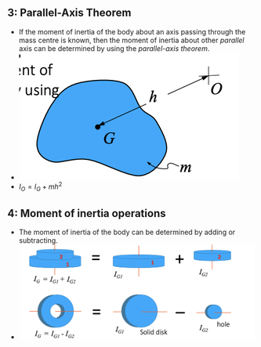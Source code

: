 <!--
# III: Rotational Dynamics
## 1: Introduction
* Kinematic: study motion only
* Kinetics: force and torque causing the motion
## 2: Angular acceleration and moment of inertia
### 2.1: Angular acceleration
* In rotation, the displacement will be $\theta (rad)$, so velocity will be $\dot{\theta}(rad/s)$, and the acceleration will be $\ddot{\theta}(rad/s^2)$
* Angular acceleration is related to applied torque.
* In fact, $T=k\ddot{\theta}$.
* $k$ is the **moment of inertia I**, which has SI unit of $kg/m^2$.
### 2.2: Moment of inertia
* Compared with $F=ma=m\ddot{x}$, we can say $T=I\ddot{\theta}$ 
* $I$ play a role as the **mass** in translational motions.
* If a body rotating about its Centre of Gravity:
    * ![](2022-03-14-10-14-48.png)
    * $\displaystyle\Sigma M_G=\displaystyle\Sigma F_ir_i=I_G\alpha$
    * Note that we use $\alpha$ to express the angular acceleration.
* The general definition of moment of inertia: $I_A=\displaystyle\Sigma r_i^2\delta m_i^2$
* I.e. $I_A=\displaystyle\int r^2 dm$
* Some applications:
![](2022-03-14-10-22-38.png)
-->
## 3: Parallel-Axis Theorem
* If the moment of inertia of the body about an axis passing through the mass centre is known, then the moment of inertia about other *parallel* axis can be determined by using the *parallel-axis theorem*.
* ![](2022-03-21-10-08-19.png)
* $I_O=I_G+mh^2$
## 4: Moment of inertia operations
* The moment of inertia of the body can be determined by adding or subtracting.
* ![](2022-03-21-10-10-54.png)
